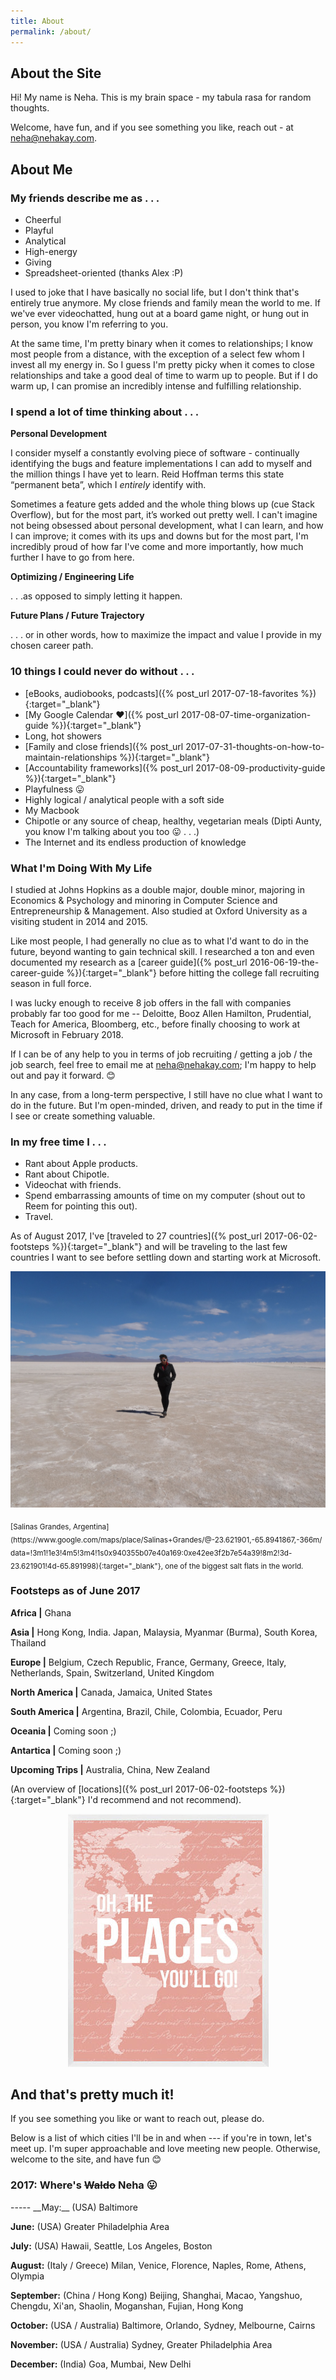 ```yaml
---
title: About
permalink: /about/
---
```


## About the Site

Hi! My name is Neha. This is my brain space - my tabula rasa for random thoughts.

Welcome, have fun, and if you see something you like, reach out - at <neha@nehakay.com>.

## About Me

### My friends describe me as . . . 
* Cheerful
* Playful
* Analytical
* High-energy
* Giving
* Spreadsheet-oriented (thanks Alex :P)

I used to joke that I have basically no social life, but I don't think that's entirely true anymore. My close friends and family mean the world to me. If we've ever videochatted, hung out at a board game night, or hung out in person, you know I'm referring to you. 

At the same time, I'm pretty binary when it comes to relationships; I know most people from a distance, with the exception of a select few whom I invest all my energy in. So I guess I'm pretty picky when it comes to close relationships and take a good deal of time to warm up to people. But if I do warm up, I can promise an incredibly intense and fulfilling relationship.

### I spend a lot of time thinking about . . .

__Personal Development__

I consider myself a constantly evolving piece of software - continually identifying the bugs and feature implementations I can add to myself and the million things I have yet to learn. Reid Hoffman terms this state “permanent beta”, which I *entirely* identify with.

Sometimes a feature gets added and the whole thing blows up (cue Stack Overflow), but for the most part, it’s worked out pretty well. I can't imagine not being obsessed about personal development, what I can learn, and how I can improve; it comes with its ups and downs but for the most part, I'm incredibly proud of how far I've come and more importantly, how much further I have to go from here.

__Optimizing / Engineering Life__

. . .as opposed to simply letting it happen.

__Future Plans / Future Trajectory__

. . . or in other words, how to maximize the impact and value I provide in my chosen career path.

### 10 things I could never do without . . . 

- [eBooks, audiobooks, podcasts]({% post_url 2017-07-18-favorites %}){:target="_blank"}
- [My Google Calendar ❤️]({% post_url 2017-08-07-time-organization-guide %}){:target="_blank"}
- Long, hot showers
- [Family and close friends]({% post_url 2017-07-31-thoughts-on-how-to-maintain-relationships %}){:target="_blank"}
- [Accountability frameworks]({% post_url 2017-08-09-productivity-guide %}){:target="_blank"}
- Playfulness 😛
- Highly logical / analytical people with a soft side
- My Macbook
- Chipotle or any source of cheap, healthy, vegetarian meals (Dipti Aunty, you know I'm talking about you too 😛 . . .)
- The Internet and its endless production of knowledge

### What I'm Doing With My Life

I studied at Johns Hopkins as a double major, double minor, majoring in Economics & Psychology and minoring in Computer Science and Entrepreneurship & Management. Also studied at Oxford University as a visiting student in 2014 and 2015.

Like most people, I had generally no clue as to what I'd want to do in the future, beyond wanting to gain technical skill. I researched a ton and even documented my research as a [career guide]({% post_url 2016-06-19-the-career-guide %}){:target="_blank"} before hitting the college fall recruiting season in full force. 

I was lucky enough to receive 8 job offers in the fall with companies probably far too good for me --  Deloitte, Booz Allen Hamilton, Prudential, Teach for America, Bloomberg, etc., before finally choosing to work at Microsoft in February 2018. 

If I can be of any help to you in terms of job recruiting / getting a job / the job search, feel free to email me at <neha@nehakay.com>; I'm happy to help out and pay it forward. 😊 

In any case, from a long-term perspective, I still have no clue what I want to do in the future. But I'm open-minded, driven, and ready to put in the time if I see or create something valuable.

### In my free time I . . . 

* Rant about Apple products.
* Rant about Chipotle.
* Videochat with friends.
* Spend embarrassing amounts of time on my computer (shout out to Reem for pointing this out).
* Travel.

As of August 2017, I've [traveled to 27 countries]({% post_url 2017-06-02-footsteps %}){:target="_blank"} and will be traveling to the last few countries I want to see before settling down and starting work at Microsoft.

<p align="center">
  <img src="/images/footsteps.jpg">
</p>
<sub>[Salinas Grandes, Argentina](https://www.google.com/maps/place/Salinas+Grandes/@-23.621901,-65.8941867,-366m/data=!3m1!1e3!4m5!3m4!1s0x940355b07e40a169:0xe42ee3f2b7e54a39!8m2!3d-23.621901!4d-65.891998){:target="_blank"}, one of the biggest salt flats in the world.</sub>

### Footsteps as of June 2017

__Africa |__
Ghana

__Asia |__
Hong Kong, India. Japan, Malaysia, Myanmar (Burma), South Korea, Thailand

__Europe |__
Belgium, Czech Republic, France, Germany, Greece, Italy, Netherlands, Spain, Switzerland, United Kingdom

__North America |__
Canada, Jamaica, United States

__South America |__
Argentina, Brazil, Chile, Colombia, Ecuador, Peru

__Oceania |__
Coming soon ;)  

__Antartica |__
Coming soon ;)

__Upcoming Trips |__
Australia, China, New Zealand

(An overview of [locations]({% post_url 2017-06-02-footsteps %}){:target="_blank"} I'd recommend and not recommend).

<p align="center">
  <img src="/images/places.png">
</p>

## And that's pretty much it! 

If you see something you like or want to reach out, please do. 

Below is a list of which cities I'll be in and when --- if you're in town, let's meet up. I'm super approachable and love meeting new people. Otherwise, welcome to the site, and have fun 😊

<h3> 2017: Where's <strike>Waldo</strike> Neha 😛 </h3>
-----
__May:__ (USA) Baltimore

__June:__ (USA) Greater Philadelphia Area

__July:__ (USA) Hawaii, Seattle, Los Angeles, Boston

__August:__ (Italy / Greece) Milan, Venice, Florence, Naples, Rome, Athens, Olympia 

__September:__ (China / Hong Kong) Beijing, Shanghai, Macao, Yangshuo, Chengdu, Xi'an, 
Shaolin, Moganshan, Fujian, Hong Kong

__October:__ (USA / Australia) Baltimore, Orlando, Sydney, Melbourne, Cairns

__November:__ (USA / Australia) Sydney, Greater Philadelphia Area

__December:__ (India) Goa, Mumbai, New Delhi



